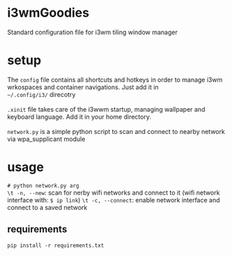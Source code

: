 # i3wmGoodies
Standard configuration file for i3wm tiling window manager

# setup
The `config` file contains all shortcuts and hotkeys in order to manage i3wm wrkospaces and container navigations. Just add it in </br>
`~/.config/i3/` direcotry
</br></br>
`.xinit` file takes care of the i3wwm startup, managing wallpaper and keyboard language. Add it in your home directory.
</br></br>
`network.py` is a simple python script to scan and connect to nearby network via wpa_supplicant module

# usage
`# python network.py arg`</br>
`\t -n, --new`: scan for nerby wifi networks and connect to it (wifi network interface with: `$ ip link`)
`\t -c, --connect`: enable network interface and connect to a saved network

## requirements
`pip install -r requirements.txt`
